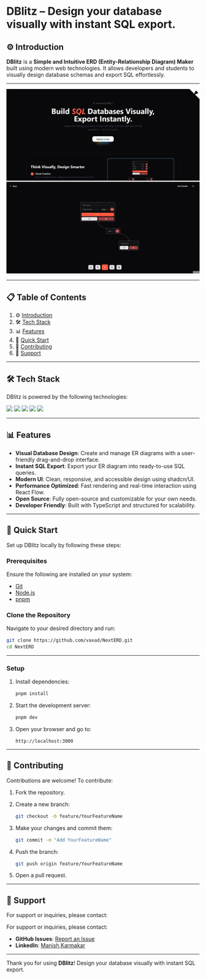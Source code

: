 # DBlitz – Design your database visually with instant SQL export.

## ⚙ Introduction

**DBlitz** is a **Simple and Intuitive ERD (Entity-Relationship Diagram) Maker** built using modern web technologies. It allows developers and students to visually design database schemas and export SQL effortlessly.

---

<div align="center">
<img src="public/dblitz - 1.png" alt="DBlitz Screenshot" />
<img src="public/dblitz - 2.png" alt="DBlitz Screenshot" />
</div>

---

## 📋 Table of Contents

1. ⚙ [Introduction](#introduction)
2. 🛠️ [Tech Stack](#tech-stack)
3. 📊 [Features](#features)
4. 🚀 [Quick Start](#quick-start)
5. 💚 [Contributing](#contributing)
6. 💬 [Support](#support)

---

## 🛠️ Tech Stack

DBlitz is powered by the following technologies:

<div>
  <img src="https://img.shields.io/badge/Next.js-000000?style=for-the-badge&logo=nextdotjs&logoColor=white">
  <img src="https://img.shields.io/badge/TypeScript-3178C6?style=for-the-badge&logo=typescript&logoColor=white">
  <img src="https://img.shields.io/badge/shadcn/UI-000000?style=for-the-badge&logoColor=white">
  <img src="https://img.shields.io/badge/React--Flow-61DAFB?style=for-the-badge&logo=react&logoColor=white">
  <img src="https://img.shields.io/badge/pnpm-4B3263?style=for-the-badge&logo=pnpm&logoColor=white">
</div>

---

## 📊 Features

* **Visual Database Design**: Create and manage ER diagrams with a user-friendly drag-and-drop interface.
* **Instant SQL Export**: Export your ER diagram into ready-to-use SQL queries.
* **Modern UI**: Clean, responsive, and accessible design using shadcn/UI.
* **Performance Optimized**: Fast rendering and real-time interaction using React Flow.
* **Open Source**: Fully open-source and customizable for your own needs.
* **Developer Friendly**: Built with TypeScript and structured for scalability.

---

## 🚀 Quick Start

Set up DBlitz locally by following these steps:

### **Prerequisites**

Ensure the following are installed on your system:

* [Git](https://git-scm.com/)
* [Node.js](https://nodejs.org/)
* [pnpm](https://pnpm.io/)

### **Clone the Repository**

Navigate to your desired directory and run:

```bash
git clone https://github.com/vaxad/NextERD.git
cd NextERD
```

---

### **Setup**

1. Install dependencies:

   ```bash
   pnpm install
   ```

2. Start the development server:

   ```bash
   pnpm dev
   ```

3. Open your browser and go to:

   ```
   http://localhost:3000
   ```

---

## 💚 Contributing

Contributions are welcome! To contribute:

1. Fork the repository.
2. Create a new branch:

   ```bash
   git checkout -b feature/YourFeatureName
   ```
3. Make your changes and commit them:

   ```bash
   git commit -m "Add YourFeatureName"
   ```
4. Push the branch:

   ```bash
   git push origin feature/YourFeatureName
   ```
5. Open a pull request.

---

## 💬 Support

For support or inquiries, please contact:

For support or inquiries, please contact:  
- **GitHub Issues**: [Report an Issue](https://github.com/i-mkarmakar/dblitz/issues)  
- **LinkedIn**: [Manish Karmakar](https://www.linkedin.com/in/imkarmakar)

---

Thank you for using **DBlitz**! Design your database visually with instant SQL export.
